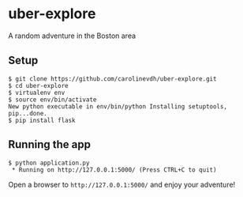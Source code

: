 uber-explore
=========

A random adventure in the Boston area

Setup
----

```
$ git clone https://github.com/carolinevdh/uber-explore.git
$ cd uber-explore
$ virtualenv env
$ source env/bin/activate
New python executable in env/bin/python Installing setuptools, pip...done.
$ pip install flask
```

Running the app
------

```
$ python application.py
 * Running on http://127.0.0.1:5000/ (Press CTRL+C to quit)
```

Open a browser to `http://127.0.0.1:5000/` and enjoy your adventure!